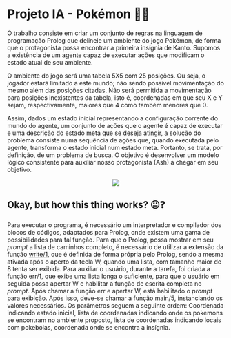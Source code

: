 # Projeto IA - Pokémon :8ball::boom:
O trabalho consiste em criar um conjunto de regras na linguagem de programação Prolog que delineie um ambiente do jogo Pokémon, de forma que o protagonista possa encontrar a primeira insígnia de Kanto. Supomos a existência de um agente capaz de executar ações que modificam o estado atual de seu ambiente.

O ambiente do jogo será uma tabela 5X5 com 25 posições. Ou seja, o jogador estará limitado a este mundo; não sendo possível movimentação do mesmo além das posições citadas. Não será permitida a movimentação para posições inexistentes da tabela, isto é, coordenadas em que seu X e Y sejam, respectivamente, maiores que 4 como também menores que 0.

Assim, dados um estado inicial representando a configuração corrente do mundo do agente, um conjunto de ações que o agente é capaz de executar e uma descrição do estado meta que se deseja atingir, a solução do problema consiste numa sequência de ações que, quando executada pelo agente, transforma o estado inicial num estado meta. Portanto, se trata, por definição, de um problema de busca. O objetivo é desenvolver um modelo lógico consistente para auxiliar nosso protagonista (Ash) a chegar em seu objetivo.
<p align="center"><img src="http://imagem.b2s-space.com/upimg/60505/0/7bc49d287e.png"></p>

## Okay, but how this thing works? :neutral_face::question:
Para executar o programa, é necessário um interpretador e compilador dos blocos de códigos, adaptados para Prolog, onde existem uma gama de possibilidades para tal função.
Para que o Prolog, possa mostrar em seu *prompt* a lista de caminhos completo, é necessário de utilizar a extensão da função [write/1](http://www.swi-prolog.org/FAQ/AllOutput.html), que é definida de forma própria pelo Prolog, sendo a mesma ativada após o aperto da tecla W, quando uma lista, com tamanho maior de 8 tenta ser exibida. Para auxiliar o usuário, durante a tarefa, foi criada a função err/1, que exibe uma lista longa o suficiente, para que o usuário em seguida possa apertar W e habilitar a função de escrita completa no *prompt*.
Após chamar a função err e apertar W, está habilitado o *prompt* para exibição. Após isso, deve-se chamar a função main/5, instanciando os valores necessários. Os parâmetros seguem a seguinte ordem: Coordenada indicando estado inicial, lista de coordenadas indicando onde os pokemons se encontram no ambiente proposto, lista de coordenadas indicando locais com pokebolas, coordenada onde se encontra a insígnia.